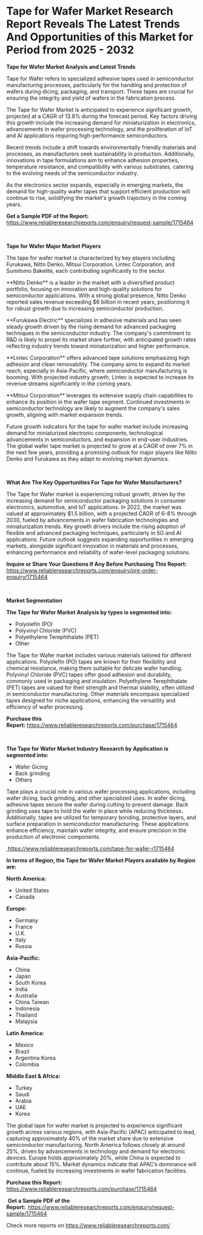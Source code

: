 <p><h1>Tape for Wafer Market Research Report Reveals The Latest Trends And Opportunities of this Market for Period from 2025 - 2032</h1></p><p><strong>Tape for Wafer Market Analysis and Latest Trends</strong></p>
<p><p>Tape for Wafer refers to specialized adhesive tapes used in semiconductor manufacturing processes, particularly for the handling and protection of wafers during dicing, packaging, and transport. These tapes are crucial for ensuring the integrity and yield of wafers in the fabrication process. </p><p>The Tape for Wafer Market is anticipated to experience significant growth, projected at a CAGR of 13.8% during the forecast period. Key factors driving this growth include the increasing demand for miniaturization in electronics, advancements in wafer processing technology, and the proliferation of IoT and AI applications requiring high-performance semiconductors. </p><p>Recent trends include a shift towards environmentally friendly materials and processes, as manufacturers seek sustainability in production. Additionally, innovations in tape formulations aim to enhance adhesion properties, temperature resistance, and compatibility with various substrates, catering to the evolving needs of the semiconductor industry. </p><p>As the electronics sector expands, especially in emerging markets, the demand for high-quality wafer tapes that support efficient production will continue to rise, solidifying the market's growth trajectory in the coming years.</p></p>
<p><strong>Get a Sample PDF of the Report:&nbsp;</strong> <a href="https://www.reliableresearchreports.com/enquiry/request-sample/1715464?utm_campaign=2395&utm_medium=2&utm_source=Github&utm_content=ia&utm_term=28032025&utm_id=tape-for-wafer">https://www.reliableresearchreports.com/enquiry/request-sample/1715464</a></p>
<p>&nbsp;</p>
<p><strong>Tape for Wafer Major Market Players</strong></p>
<p><p>The tape for wafer market is characterized by key players including Furukawa, Nitto Denko, Mitsui Corporation, Lintec Corporation, and Sumitomo Bakelite, each contributing significantly to the sector. </p><p>**Nitto Denko** is a leader in the market with a diversified product portfolio, focusing on innovation and high-quality solutions for semiconductor applications. With a strong global presence, Nitto Denko reported sales revenue exceeding $6 billion in recent years, positioning it for robust growth due to increasing semiconductor production.</p><p>**Furukawa Electric** specializes in adhesive materials and has seen steady growth driven by the rising demand for advanced packaging techniques in the semiconductor industry. The company's commitment to R&D is likely to propel its market share further, with anticipated growth rates reflecting industry trends toward miniaturization and higher performance.</p><p>**Lintec Corporation** offers advanced tape solutions emphasizing high adhesion and clean removability. The company aims to expand its market reach, especially in Asia-Pacific, where semiconductor manufacturing is booming. With projected industry growth, Lintec is expected to increase its revenue streams significantly in the coming years.</p><p>**Mitsui Corporation** leverages its extensive supply chain capabilities to enhance its position in the wafer tape segment. Continued investments in semiconductor technology are likely to augment the company's sales growth, aligning with market expansion trends.</p><p>Future growth indicators for the tape for wafer market include increasing demand for miniaturized electronic components, technological advancements in semiconductors, and expansion in end-user industries. The global wafer tape market is projected to grow at a CAGR of over 7% in the next few years, providing a promising outlook for major players like Nitto Denko and Furukawa as they adapt to evolving market dynamics.</p></p>
<p>&nbsp;</p>
<p><strong>What Are The Key Opportunities For Tape for Wafer Manufacturers?</strong></p>
<p><p>The Tape for Wafer market is experiencing robust growth, driven by the increasing demand for semiconductor packaging solutions in consumer electronics, automotive, and IoT applications. In 2022, the market was valued at approximately $1.5 billion, with a projected CAGR of 6-8% through 2030, fueled by advancements in wafer fabrication technologies and miniaturization trends. Key growth drivers include the rising adoption of flexible and advanced packaging techniques, particularly in 5G and AI applications. Future outlook suggests expanding opportunities in emerging markets, alongside significant innovation in materials and processes, enhancing performance and reliability of wafer-level packaging solutions.</p></p>
<p><strong>Inquire or Share Your Questions If Any Before Purchasing This Report:</strong> <a href="https://www.reliableresearchreports.com/enquiry/pre-order-enquiry/1715464?utm_campaign=2395&utm_medium=2&utm_source=Github&utm_content=ia&utm_term=28032025&utm_id=tape-for-wafer">https://www.reliableresearchreports.com/enquiry/pre-order-enquiry/1715464</a></p>
<p>&nbsp;</p>
<p><strong>Market Segmentation</strong></p>
<p><strong>The Tape for Wafer Market Analysis by types is segmented into:</strong></p>
<p><ul><li>Polyolefin (PO)</li><li>Polyvinyl Chloride (PVC)</li><li>Polyethylene Terephthalate (PET)</li><li>Other</li></ul></p>
<p><p>The Tape for Wafer market includes various materials tailored for different applications. Polyolefin (PO) tapes are known for their flexibility and chemical resistance, making them suitable for delicate wafer handling. Polyvinyl Chloride (PVC) tapes offer good adhesion and durability, commonly used in packaging and insulation. Polyethylene Terephthalate (PET) tapes are valued for their strength and thermal stability, often utilized in semiconductor manufacturing. Other materials encompass specialized tapes designed for niche applications, enhancing the versatility and efficiency of wafer processing.</p></p>
<p><strong>Purchase this Report:&nbsp;</strong><a href="https://www.reliableresearchreports.com/purchase/1715464?utm_campaign=2395&utm_medium=2&utm_source=Github&utm_content=ia&utm_term=28032025&utm_id=tape-for-wafer">https://www.reliableresearchreports.com/purchase/1715464</a></p>
<p>&nbsp;</p>
<p><strong>The Tape for Wafer Market Industry Research by Application is segmented into:</strong></p>
<p><ul><li>Wafer Gicing</li><li>Back grinding</li><li>Others</li></ul></p>
<p><p>Tape plays a crucial role in various wafer processing applications, including wafer dicing, back grinding, and other specialized uses. In wafer dicing, adhesive tapes secure the wafer during cutting to prevent damage. Back grinding uses tape to hold the wafer in place while reducing thickness. Additionally, tapes are utilized for temporary bonding, protective layers, and surface preparation in semiconductor manufacturing. These applications enhance efficiency, maintain wafer integrity, and ensure precision in the production of electronic components.</p></p>
<p><a href="https://www.reliableresearchreports.com/tape-for-wafer-r1715464?utm_campaign=2395&utm_medium=2&utm_source=Github&utm_content=ia&utm_term=28032025&utm_id=tape-for-wafer">&nbsp;https://www.reliableresearchreports.com/tape-for-wafer-r1715464</a></p>
<p><strong>In terms of Region, the Tape for Wafer Market Players available by Region are:</strong></p>
<p>
    <p> <strong> North America: </strong>
        <ul>
            <li>United States</li>
            <li>Canada</li>
        </ul>
        </p> 
    <p> <strong> Europe: </strong>
        <ul>
            <li>Germany</li>
            <li>France</li>
            <li>U.K.</li>
            <li>Italy</li>
            <li>Russia</li>
        </ul>
        </p> 
    <p> <strong> Asia-Pacific: </strong>
        <ul>
            <li>China</li>
            <li>Japan</li>
            <li>South Korea</li>
            <li>India</li>
            <li>Australia</li>
            <li>China Taiwan</li>
            <li>Indonesia</li>
            <li>Thailand</li>
            <li>Malaysia</li>
        </ul>
        </p> 
    <p> <strong> Latin America: </strong>
        <ul>
            <li>Mexico</li>
            <li>Brazil</li>
            <li>Argentina Korea</li>
            <li>Colombia</li>
        </ul>
        </p> 
    <p> <strong> Middle East & Africa: </strong>
        <ul>
            <li>Turkey</li>
            <li>Saudi</li>
            <li>Arabia</li>
            <li>UAE</li>
            <li>Korea</li>
        </ul>
    </p>
    </p>
<p><p>The global tape for wafer market is projected to experience significant growth across various regions, with Asia-Pacific (APAC) anticipated to lead, capturing approximately 40% of the market share due to extensive semiconductor manufacturing. North America follows closely at around 25%, driven by advancements in technology and demand for electronic devices. Europe holds approximately 20%, while China is expected to contribute about 15%. Market dynamics indicate that APAC’s dominance will continue, fueled by increasing investments in wafer fabrication facilities.</p></p>
<p><strong>Purchase this Report: </strong><a href="https://www.reliableresearchreports.com/purchase/1715464?utm_campaign=2395&utm_medium=2&utm_source=Github&utm_content=ia&utm_term=28032025&utm_id=tape-for-wafer">https://www.reliableresearchreports.com/purchase/1715464</a></p>
<p>&nbsp;<strong>Get a Sample PDF of the Report:&nbsp;&nbsp;</strong><a href="https://www.reliableresearchreports.com/enquiry/request-sample/1715464?utm_campaign=2395&utm_medium=2&utm_source=Github&utm_content=ia&utm_term=28032025&utm_id=tape-for-wafer">https://www.reliableresearchreports.com/enquiry/request-sample/1715464</a></p>
<p><strong></strong></p>
<p>Check more reports on <a href="https://www.reliableresearchreports.com/?utm_campaign=2395&utm_medium=2&utm_source=Github&utm_content=ia&utm_term=28032025&utm_id=tape-for-wafer">https://www.reliableresearchreports.com/</a></p>